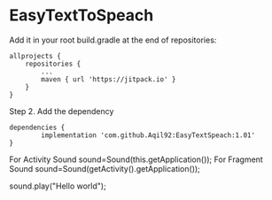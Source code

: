 # EasyTextToSpeach

Add it in your root build.gradle at the end of repositories:

	allprojects {
		repositories {
			...
			maven { url 'https://jitpack.io' }
		}
	}
Step 2. Add the dependency

	dependencies {
	        implementation 'com.github.Aqil92:EasyTextSpeach:1.01'
	}
  
  
  For Activity
  Sound sound=Sound(this.getApplication());
  For Fragment
  Sound sound=Sound(getActivity().getApplication());
  
  sound.play("Hello world");
